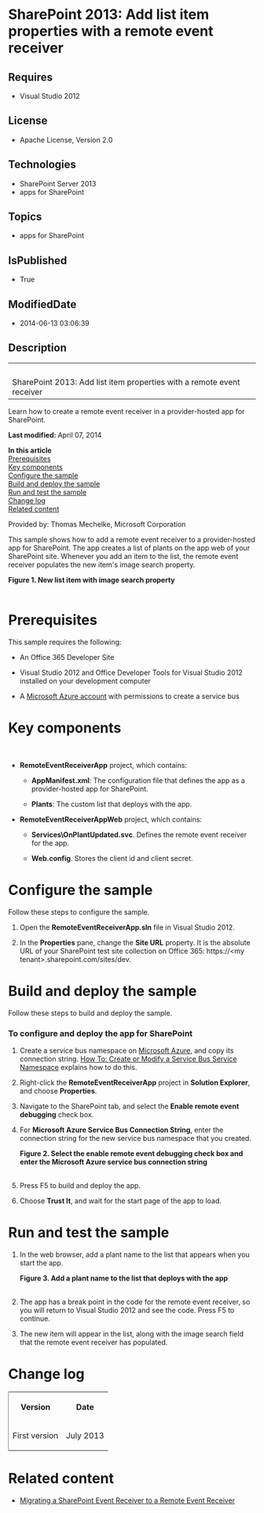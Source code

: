 # SharePoint 2013: Add list item properties with a remote event receiver
## Requires
* Visual Studio 2012
## License
* Apache License, Version 2.0
## Technologies
* SharePoint Server 2013
* apps for SharePoint
## Topics
* apps for SharePoint
## IsPublished
* True
## ModifiedDate
* 2014-06-13 03:06:39
## Description

<div id="header">
<table id="bottomTable" cellspacing="0" cellpadding="0">
<tbody>
<tr id="headerTableRow1">
<td align="left"><span id="runningHeaderText">&nbsp;</span></td>
</tr>
<tr id="headerTableRow2">
<td align="left"><span id="nsrTitle">SharePoint 2013: Add list item properties with a remote event receiver</span></td>
</tr>
</tbody>
</table>
</div>
<div id="mainSection">
<div id="mainBody">
<div>
<p>Learn how to create a remote event receiver in a provider-hosted app for SharePoint.</p>
</div>
<div>
<p><strong>Last modified: </strong>April 07, 2014</p>
<p><strong>In this article</strong> <br>
<a href="#sectionSection0">Prerequisites</a> <br>
<a href="#sectionSection1">Key components</a> <br>
<a href="#sectionSection2">Configure the sample</a> <br>
<a href="#sectionSection3">Build and deploy the sample</a> <br>
<a href="#sectionSection4">Run and test the sample</a> <br>
<a href="#sectionSection5">Change log</a> <br>
<a href="#sectionSection6">Related content</a></p>
<p><span>Provided by:</span> Thomas Mechelke, Microsoft Corporation</p>
<p>This sample shows how to add a remote event receiver to a provider-hosted app for SharePoint. The app creates a list of plants on the app web of your SharePoint site. Whenever you add an item to the list, the remote event receiver populates the new item's
 image search property.</p>
<strong>
<div class="caption">Figure 1. New list item with image search property</div>
</strong><br>
<strong></strong><img src="/site/view/file/116801/1/image.png" alt=""></div>
<h1>Prerequisites</h1>
<div id="sectionSection0">
<p>This sample requires the following:</p>
<ul>
<li>
<p>An Office 365 Developer Site</p>
</li><li>
<p>Visual Studio 2012 and Office Developer Tools for Visual Studio 2012 installed on your development computer</p>
</li><li>
<p>A <a href="https://manage.windowsazure.com" target="_blank">Microsoft Azure account</a> with permissions to create a service bus</p>
</li></ul>
</div>
<h1>Key components</h1>
<div id="sectionSection1">
<p>&nbsp;</p>
<ul>
<li>
<p><strong>RemoteEventReceiverApp</strong> project, which contains:</p>
<ul>
<li>
<p><strong>AppManifest.xml</strong>: The configuration file that defines the app as a provider-hosted app for SharePoint.</p>
</li><li>
<p><strong>Plants</strong>: The custom list that deploys with the app.</p>
</li></ul>
</li><li>
<p><strong>RemoteEventReceiverAppWeb</strong> project, which contains:</p>
<ul>
<li>
<p><strong>Services\OnPlantUpdated.svc</strong>. Defines the remote event receiver for the app.</p>
</li><li>
<p><strong>Web.config</strong>. Stores the client id and client secret.</p>
</li></ul>
</li></ul>
</div>
<h1>Configure the sample</h1>
<div id="sectionSection2">
<p>Follow these steps to configure the sample.</p>
<ol>
<li>
<p>Open the <strong>RemoteEventReceiverApp.sln</strong> file in Visual Studio 2012.</p>
</li><li>
<p>In the <strong><span class="ui">Properties</span></strong> pane, change the <strong>
<span class="ui">Site URL</span></strong> property. It is the absolute URL of your SharePoint test site collection on Office 365:
<span>https://</span><span>&lt;my tenant&gt;</span><span>.sharepoint.com/sites/dev</span>.</p>
</li></ol>
</div>
<h1>Build and deploy the sample</h1>
<div id="sectionSection3">
<p>Follow these steps to build and deploy the sample.</p>
<h3>To configure and deploy the app for SharePoint</h3>
<div>
<ol>
<li>
<p>Create a service bus namespace on <a href="https://manage.windowsazure.com" target="_blank">
Microsoft Azure</a>, and copy its connection string. <a href="http://msdn.microsoft.com/en-us/library/windowsazure/hh690931.aspx" target="_blank">
How To: Create or Modify a Service Bus Service Namespace</a> explains how to do this.</p>
</li><li>
<p>Right-click the <strong><span class="ui">RemoteEventReceiverApp</span></strong> project in
<strong><span class="ui">Solution Explorer</span></strong>, and choose <strong>
<span class="ui">Properties</span></strong>.</p>
</li><li>
<p>Navigate to the SharePoint tab, and select the <strong><span class="ui">Enable remote event debugging</span></strong> check box.</p>
</li><li>
<p>For <strong><span class="ui">Microsoft Azure Service Bus Connection String</span></strong>, enter the connection string for the new service bus namespace that you created.</p>
<strong>
<div class="caption">Figure 2. Select the enable remote event debugging check box and enter the Microsoft Azure service bus connection string</div>
</strong><br>
<strong></strong><img src="/site/view/file/116802/1/image.png" alt=""> </li><li>
<p>Press F5 to build and deploy the app.</p>
</li><li>
<p>Choose <strong><span class="ui">Trust It</span></strong>, and wait for the start page of the app to load.</p>
</li></ol>
</div>
</div>
<h1>Run and test the sample</h1>
<div id="sectionSection4">
<ol>
<li>
<p>In the web browser, add a plant name to the list that appears when you start the app.</p>
<strong>
<div class="caption">Figure 3. Add a plant name to the list that deploys with the app</div>
</strong><br>
<strong></strong><img src="/site/view/file/116803/1/image.png" alt=""> </li><li>
<p>The app has a break point in the code for the remote event receiver, so you will return to Visual Studio 2012 and see the code. Press F5 to continue.</p>
</li><li>
<p>The new item will appear in the list, along with the image search field that the remote event receiver has populated.</p>
</li></ol>
</div>
<h1>Change log</h1>
<div id="sectionSection5"><strong>
<div class="caption"></div>
</strong>
<div>
<table cellspacing="2" cellpadding="5" width="50%" frame="lhs">
<tbody>
<tr>
<th>
<p>Version</p>
</th>
<th>
<p>Date</p>
</th>
</tr>
<tr>
<td>
<p>First version</p>
</td>
<td>
<p>July 2013</p>
</td>
</tr>
</tbody>
</table>
</div>
</div>
<h1>Related content</h1>
<div id="sectionSection6">
<ul>
<li>
<p><a href="http://channel9.msdn.com/Series/Reimagine-SharePoint-Development/Migrating-a-SharePoint-Event-Receiver-to-a-Remote-Event-Receiver" target="_blank">Migrating a SharePoint Event Receiver to a Remote Event Receiver</a></p>
</li></ul>
</div>
</div>
</div>
<p>&nbsp;</p>
